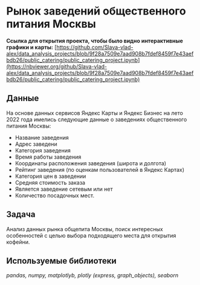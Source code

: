 # Рынок заведений общественного питания Москвы

**Ссылка для открытия проекта, чтобы было видно интерактивные графики и карты:** [https://github.com/Slava-vlad-alex/data_analysis_projects/blob/9f28a7509e7aad908b7fdef8459f7e43aefbdb26/public_catering/public_catering_project.ipynb](https://nbviewer.org/github/Slava-vlad-alex/data_analysis_projects/blob/9f28a7509e7aad908b7fdef8459f7e43aefbdb26/public_catering/public_catering_project.ipynb)


## Данные

На основе данных сервисов Яндекс Карты и Яндекс Бизнес на лето 2022 года имелись следующие данные о заведениях общественного питания Москвы:

- Название заведения
- Адрес заведени
- Категория заведения
- Время работы заведения
- Координаты расположения заведения (широта и долгота)
- Рейтинг заведения (по оценкам пользователей в Яндекс Картах)
- Категория цен в заведении
- Средняя стоимость заказа 
- Является заведение сетевым или нет
- Количество посадочных мест.

## Задача
Анализ данных рынка общепита Москвы, поиск интересных особенностей с целью выбора подходящего места для открытия кофейни.

## Используемые библиотеки

*pandas, numpy, matplotlyb, plotly (express, graph_objects), seaborn*
